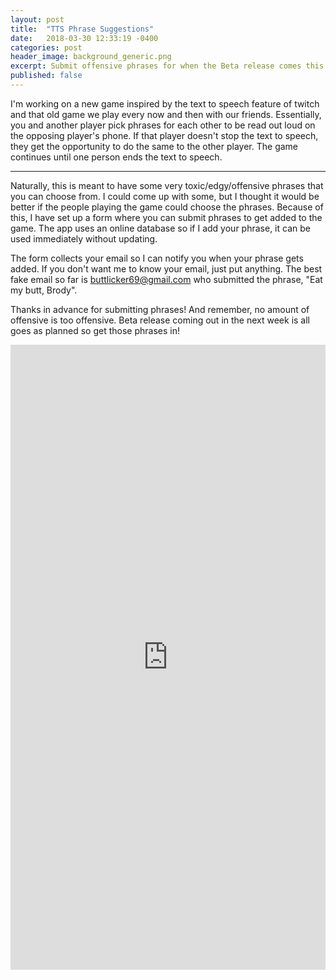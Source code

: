```yaml
---
layout: post
title:  "TTS Phrase Suggestions"
date:   2018-03-30 12:33:19 -0400
categories: post
header_image: background_generic.png
excerpt: Submit offensive phrases for when the Beta release comes this week!
published: false
---
```


I'm working on a new game inspired by the text to speech feature of twitch and that old game we play every now and then with our friends.  Essentially, you and another player pick phrases for each other to be read out loud on the opposing player's phone.  If that player doesn't stop the text to speech, they get the opportunity to do the same to the other player.  The game continues until one person ends the text to speech.

---

Naturally, this is meant to have some very toxic/edgy/offensive phrases that you can choose from.  I could come up with some, but I thought it would be better if the people playing the game could choose the phrases.  Because of this, I have set up a form where you can submit phrases to get added to the game.  The app uses an online database so if I add your phrase, it can be used immediately without updating.  

The form collects your email so I can notify you when your phrase gets added.  If you don't want me to know your email, just put anything.  The best fake email so far is buttlicker69@gmail.com who submitted the phrase, "Eat my butt, Brody".  

Thanks in advance for submitting phrases!  And remember, no amount of offensive is too offensive.  Beta release coming out in the next week is all goes as planned so get those phrases in!

<iframe src="https://docs.google.com/forms/d/e/1FAIpQLSdoz7fwqspDAeN50Pe4qd3-NJkYoXtHWIotxzFNQoBCSe342A/viewform?embedded=true" width="100%" height="1000" frameborder="0" marginheight="0" marginwidth="0">Loading...</iframe>